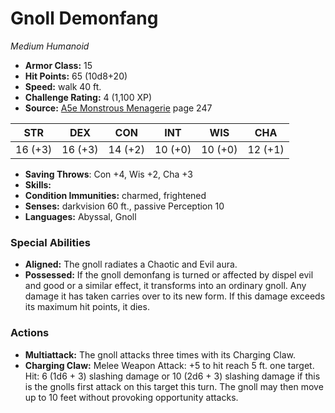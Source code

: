 # Gnoll Demonfang

*Medium* *Humanoid*

- **Armor Class:** 15
- **Hit Points:** 65 (10d8+20)
- **Speed:** walk 40 ft.
- **Challenge Rating:** 4 (1,100 XP)
- **Source:** [A5e Monstrous Menagerie](https://enpublishingrpg.com/products/level-up-monstrous-menagerie-a5e) page 247

| STR | DEX | CON | INT | WIS | CHA |
| --- | --- | --- | --- | --- | --- |
| 16 (+3) | 16 (+3) | 14 (+2) | 10 (+0) | 10 (+0) | 12 (+1) |

- **Saving Throws**: Con +4, Wis +2, Cha +3
- **Skills:** 
- **Condition Immunities:** charmed, frightened
- **Senses:** darkvision 60 ft., passive Perception 10
- **Languages:** Abyssal, Gnoll

### Special Abilities

- **Aligned:** The gnoll radiates a Chaotic and Evil aura.
- **Possessed:** If the gnoll demonfang is turned or affected by dispel evil and good or a similar effect, it transforms into an ordinary gnoll. Any damage it has taken carries over to its new form. If this damage exceeds its maximum hit points, it dies.

### Actions

- **Multiattack:** The gnoll attacks three times with its Charging Claw.
- **Charging Claw:** Melee Weapon Attack: +5 to hit  reach 5 ft.  one target. Hit: 6 (1d6 + 3) slashing damage  or 10 (2d6 + 3) slashing damage if this is the gnolls first attack on this target this turn. The gnoll may then move up to 10 feet without provoking opportunity attacks.


